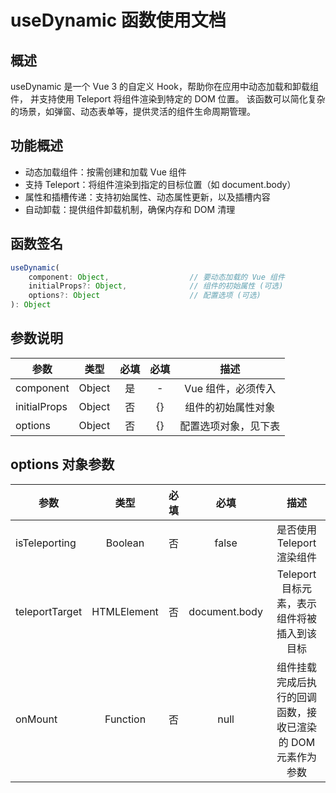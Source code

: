 # useDynamic 函数使用文档

## 概述

useDynamic 是一个 Vue 3 的自定义 Hook，帮助你在应用中动态加载和卸载组件，
并支持使用 Teleport 将组件渲染到特定的 DOM 位置。
该函数可以简化复杂的场景，如弹窗、动态表单等，提供灵活的组件生命周期管理。

## 功能概述

-   动态加载组件：按需创建和加载 Vue 组件
-   支持 Teleport：将组件渲染到指定的目标位置（如 document.body）
-   属性和插槽传递：支持初始属性、动态属性更新，以及插槽内容
-   自动卸载：提供组件卸载机制，确保内存和 DOM 清理

## 函数签名

```javascript
useDynamic(
    component: Object,                  // 要动态加载的 Vue 组件
    initialProps?: Object,              // 组件的初始属性 (可选)
    options?: Object                    // 配置选项 (可选)
): Object
```

## 参数说明

| 参数         |  类型  | 必填 | 必填 |         描述         |
| ------------ | :----: | :--: | :--: | :------------------: |
| component    | Object |  是  |  -   |  Vue 组件，必须传入  |
| initialProps | Object |  否  |  {}  |  组件的初始属性对象  |
| options      | Object |  否  |  {}  | 配置选项对象，见下表 |

## options 对象参数

| 参数           |    类型     | 必填 |     必填      |                            描述                             |
| -------------- | :---------: | :--: | :-----------: | :---------------------------------------------------------: |
| isTeleporting  |   Boolean   |  否  |     false     |                 是否使用 Teleport 渲染组件                  |
| teleportTarget | HTMLElement |  否  | document.body |         Teleport 目标元素，表示组件将被插入到该目标         |
| onMount        |  Function   |  否  |     null      | 组件挂载完成后执行的回调函数，接收已渲染的 DOM 元素作为参数 |
